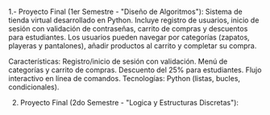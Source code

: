 1.- Proyecto Final (1er Semestre - "Diseño de Algoritmos"): Sistema de tienda virtual desarrollado en Python.
Incluye registro de usuarios, inicio de sesión con validación de contraseñas, carrito de compras y descuentos para estudiantes. Los usuarios pueden navegar por categorías (zapatos, playeras y pantalones), añadir productos al carrito y completar su compra.

Características:
Registro/inicio de sesión con validación.
Menú de categorías y carrito de compras.
Descuento del 25% para estudiantes.
Flujo interactivo en línea de comandos.
Tecnologías: Python (listas, bucles, condicionales).

2. Proyecto Final (2do Semestre - "Logica y Estructuras Discretas"): 

